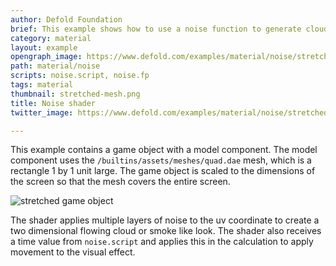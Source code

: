 ```yaml
---
author: Defold Foundation
brief: This example shows how to use a noise function to generate clouds, smoke or similar effect using a shader.
category: material
layout: example
opengraph_image: https://www.defold.com/examples/material/noise/stretched-mesh.png
path: material/noise
scripts: noise.script, noise.fp
tags: material
thumbnail: stretched-mesh.png
title: Noise shader
twitter_image: https://www.defold.com/examples/material/noise/stretched-mesh.png

---
```


This example contains a game object with a model component. The model component uses the `/builtins/assets/meshes/quad.dae` mesh, which is a rectangle 1 by 1 unit large. The game object is scaled to the dimensions of the screen so that the mesh covers the entire screen.

![stretched game object](stretched-mesh.png)

The shader applies multiple layers of noise to the uv coordinate to create a two dimensional flowing cloud or smoke like look. The shader also receives a time value from `noise.script` and applies this in the calculation to apply movement to the visual effect.